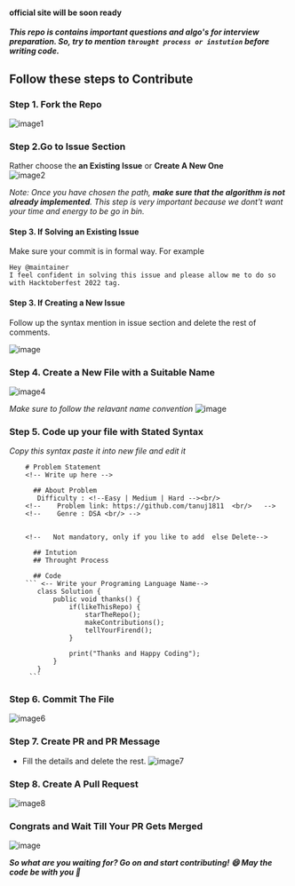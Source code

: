 #### official site will be soon ready

***This repo is contains important questions and algo's for interview preparation. So, try to mention ``throught process or instution`` before writing code.***

## Follow these steps to Contribute

### Step 1. Fork the Repo 
![image1](https://user-images.githubusercontent.com/54256549/194035666-0158ddac-8878-4507-8943-b564b8c1a042.png)

### Step 2.Go to Issue Section
   Rather choose the **an Existing Issue** or **Create A New One** <br/>
   ![image2](https://user-images.githubusercontent.com/54256549/194130112-ff50ae14-5744-4a1a-a784-a84795957fbb.png)
   
   
   *Note: Once you have chosen the path, **make sure that the algorithm is not already implemented**. This step is very important because we dont't want your time and            energy to be go in bin.*

#### Step 3. If Solving an Existing Issue
Make sure your commit is in formal way. For example

```
Hey @maintainer
I feel confident in solving this issue and please allow me to do so with Hacktoberfest 2022 tag.
```
#### Step 3. If Creating a New Issue
Follow up the syntax mention in issue section and delete the rest of comments.

![image](https://user-images.githubusercontent.com/54256549/194129945-c522c6b8-3132-43d1-9e82-c96095ccd789.png)


### Step 4. Create a New File with a Suitable Name
![image4](https://user-images.githubusercontent.com/54256549/194131239-3b97a522-60d8-473b-b15c-609414c8399b.png)


*Make sure to follow the relavant name convention*
![image](https://user-images.githubusercontent.com/54256549/194131649-7a43d045-d6c3-4cdb-9139-75abc0af7b2f.png)

### Step 5. Code up your file with Stated Syntax
*Copy this syntax paste it into new file and edit it*
```
    # Problem Statement
    <!-- Write up here -->

      ## About Problem 
       Difficulty : <!--Easy | Medium | Hard --><br/>
    <!--    Problem link: https://github.com/tanuj1811  <br/>   -->
    <!--    Genre : DSA <br/> -->


    <!--   Not mandatory, only if you like to add  else Delete-->

      ## Intution 
      ## Throught Process

      ## Code 
    ``` <-- Write your Programing Language Name-->
       class Solution {
           public void thanks() {
               if(likeThisRepo) {
                   starTheRepo();
                   makeContributions();
                   tellYourFirend();
               }

               print("Thanks and Happy Coding");        
           }
       }
     ```
```      

### Step 6. Commit The File
![image6](https://user-images.githubusercontent.com/54256549/194134739-424bba74-a5d0-4d51-a9ac-88941db49f13.png)

### Step 7. Create PR and PR Message
* Fill the details and delete the rest.
![image7](https://user-images.githubusercontent.com/54256549/194135539-8ed0e735-86d0-493b-8087-8fd09135a7d8.png)

### Step 8. Create A Pull Request
![image8](https://user-images.githubusercontent.com/54256549/194136207-954d4269-1d75-4dba-9c38-ac3fcb352a5f.png)

### Congrats and Wait Till Your PR Gets Merged
![image](https://user-images.githubusercontent.com/54256549/194136653-f6a6cb92-6a24-4cb3-a99d-4833701202e3.png)


 ***So what are you waiting for? Go on and start contributing! :smile: May the code be with you :metal:***

   
